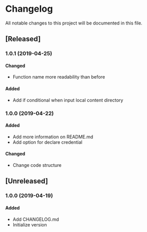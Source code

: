 # Changelog
All notable changes to this project will be documented in this file.

## [Released]
### 1.0.1 (2019-04-25)
#### Changed
- Function name more readability than before

#### Added
- Add if conditional when input local content directory

 
### 1.0.0 (2019-04-22)
#### Added
- Add more information on README.md
- Add option for declare credential 

#### Changed
- Change code structure


## [Unreleased]
### 1.0.0 (2019-04-19)
#### Added
- Add CHANGELOG.md
- Initialize version
